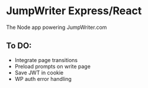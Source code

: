 # JumpWriter Express/React
The Node app powering JumpWriter.com

## To DO:
- Integrate page transitions
- Preload prompts on write page
- Save JWT in cookie
- WP auth error handling

